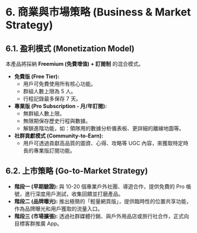 # 6. 商業與市場策略 (Business & Market Strategy)

## 6.1. 盈利模式 (Monetization Model)
本產品將採納 **Freemium (免費增值) + 訂閱制** 的混合模式。

* **免費版 (Free Tier):**
    * 用戶可免費使用所有核心功能。
    * 群組人數上限為 5 人。
    * 行程記錄最多保存 7 天。
* **專業版 (Pro Subscription - 月/年訂閱):**
    * 無群組人數上限。
    * 無限期保存歷史行程與數據。
    * 解鎖進階功能，如：領隊用的數據分析儀表板、更詳細的離線地圖等。
* **社群貢獻模式 (Community-to-Earn):**
    * 用戶可透過貢獻高品質的圖資、心得、攻略等 UGC 內容，來獲取特定時長的專業版訂閱功能。

## 6.2. 上市策略 (Go-to-Market Strategy)
* **階段一 (早期驗證):** 與 10-20 個專業戶外社團、導遊合作，提供免費的 Pro 帳號，進行深度用戶測試，收集回饋並打磨產品。
* **階段二 (品牌曝光):** 推出極簡的「輕量網頁版」，提供臨時性的位置共享功能，作為品牌曝光和用戶獲取的流量入口。
* **階段三 (市場擴張):** 透過社群媒體行銷、與戶外用品店或旅行社合作，正式向目標客群推廣 App。

